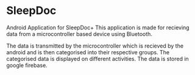 # SleepDoc
Android Application for SleepDoc+
This application is made for recieving data from a microcontroller based device using Bluetooth.

The data is transmitted by the microcontroller which is recieved by the android and is then categorised into their respective groups. The categorised data is displayed on different activities. The data is stored in google firebase.
